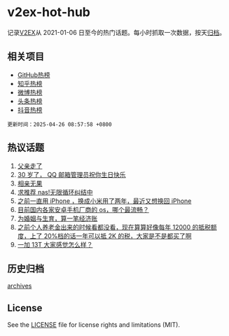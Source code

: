 # v2ex-hot-hub

 记录[V2EX](https://www.v2ex.com/)从 2021-01-06 日至今的热门话题。每小时抓取一次数据，按天[归档](archives)。
 
 ## 相关项目

- [GitHub热榜](https://github.com/lonnyzhang423/github-hot-hub)
- [知乎热榜](https://github.com/lonnyzhang423/zhihu-hot-hub)
- [微博热榜](https://github.com/lonnyzhang423/weibo-hot-hub)
- [头条热榜](https://github.com/lonnyzhang423/toutiao-hot-hub)
- [抖音热榜](https://github.com/lonnyzhang423/douyin-hot-hub)


 `更新时间：2025-04-26 08:57:58 +0800`

## 热议话题

1. [父亲走了](https://www.v2ex.com/t/1128071)
1. [30 岁了， QQ 邮箱管理员祝你生日快乐](https://www.v2ex.com/t/1127947)
1. [相亲无果](https://www.v2ex.com/t/1128014)
1. [求推荐 nas!无限循环纠结中](https://www.v2ex.com/t/1127954)
1. [之前一直用 iPhone ，换成小米用了两年，最近又想换回 iPhone](https://www.v2ex.com/t/1127950)
1. [目前国内各家安卓手机厂商的 os，哪个最流畅？](https://www.v2ex.com/t/1127975)
1. [为婚姻与生育，算一笔经济账](https://www.v2ex.com/t/1128002)
1. [之前个人养老金出来的时候看都没看，现在算算好像每年 12000 的抵税额度，上了 20%档的话一年可以抵 2K 的税，大家是不是都买了啊](https://www.v2ex.com/t/1127936)
1. [一加 13T 大家感觉怎么样？](https://www.v2ex.com/t/1127941)

## 历史归档

[archives](archives)

## License

See the [LICENSE](LICENSE) file for license rights and limitations (MIT).
